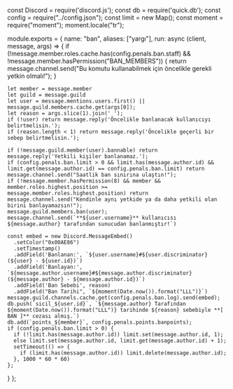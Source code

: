 const Discord = require('discord.js');
const db = require('quick.db');
const config = require("../config.json");
const limit = new Map();
const moment = require("moment");
moment.locale("tr");

module.exports = {
  name: "ban",
  aliases: ["yargı"],
  run: async (client, message, args) => {
    if (!message.member.roles.cache.has(config.penals.ban.staff) && !message.member.hasPermission("BAN_MEMBERS")) {
      return message.channel.send("Bu komutu kullanabilmek için öncelikle gerekli yetkin olmalı!");
    }

    let member = message.member
    let guild = message.guild
    let user = message.mentions.users.first() || message.guild.members.cache.get(args[0]);
    let reason = args.slice(1).join(' ');
    if (!user) return message.reply('Öncelikle banlanacak kullanıcıyı belirtmelisin.');
    if (reason.length < 1) return message.reply('Öncelikle geçerli bir sebep belirtmelisin.');

    if (!message.guild.member(user).bannable) return message.reply('Yetkili kişiler banlanamaz.');
    if (config.penals.ban.limit > 0 && limit.has(message.author.id) && limit.get(message.author.id) == config.penals.ban.limit) return message.channel.send("Saatlik ban sınırına ulaştın!");
    if (!message.member.hasPermission(8) && member && member.roles.highest.position >= message.member.roles.highest.position) return message.channel.send("Kendinle aynı yetkide ya da daha yetkili olan birini banlayamazsın!");
    message.guild.members.ban(user);
    message.channel.send(`**${user.username}** kullanıcısı ${message.author} tarafından sunucudan banlanmıştır!`)

    const embed = new Discord.MessageEmbed()
      .setColor("0x00AE86")
      .setTimestamp()
      .addField('Banlanan:', `${user.username}#${user.discriminator} (${user} - ${user.id})`)
      .addField('Banlayan:', `${message.author.username}#${message.author.discriminator} (${message.author} - ${message.author.id})`)
      .addField('Ban Sebebi', reason)
      .addField("Ban Tarihi", `${moment(Date.now()).format("LLL")}`)
    message.guild.channels.cache.get(config.penals.ban.log).send(embed);
    db.push(`sicil_${user.id}`, `${message.author} Tarafından ${moment(Date.now()).format("LLL")} tarihinde ${reason} sebebiyle **[ BAN ]** cezası almış.`)
    db.add(`points_${member}`, config.penals.points.banpoints);
    if (config.penals.ban.limit > 0) {
      if (!limit.has(message.author.id)) limit.set(message.author.id, 1);
      else limit.set(message.author.id, limit.get(message.author.id) + 1);
      setTimeout(() => {
        if (limit.has(message.author.id)) limit.delete(message.author.id);
      }, 1000 * 60 * 60)
    };
  }
};
